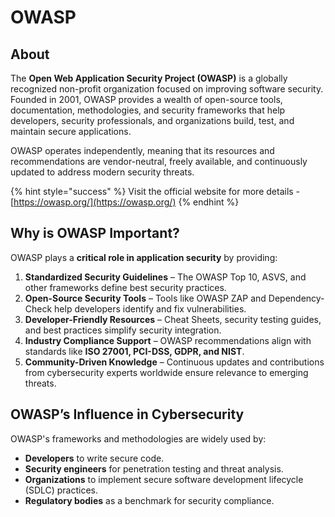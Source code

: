 # OWASP

## About

The **Open Web Application Security Project (OWASP)** is a globally recognized non-profit organization focused on improving software security. Founded in 2001, OWASP provides a wealth of open-source tools, documentation, methodologies, and security frameworks that help developers, security professionals, and organizations build, test, and maintain secure applications.

OWASP operates independently, meaning that its resources and recommendations are vendor-neutral, freely available, and continuously updated to address modern security threats.

{% hint style="success" %}
Visit the official website for more details - [https://owasp.org/](https://owasp.org/)
{% endhint %}

## Why is OWASP Important?

OWASP plays a **critical role in application security** by providing:

1. **Standardized Security Guidelines** – The OWASP Top 10, ASVS, and other frameworks define best security practices.
2. **Open-Source Security Tools** – Tools like OWASP ZAP and Dependency-Check help developers identify and fix vulnerabilities.
3. **Developer-Friendly Resources** – Cheat Sheets, security testing guides, and best practices simplify security integration.
4. **Industry Compliance Support** – OWASP recommendations align with standards like **ISO 27001, PCI-DSS, GDPR, and NIST**.
5. **Community-Driven Knowledge** – Continuous updates and contributions from cybersecurity experts worldwide ensure relevance to emerging threats.

## OWASP’s Influence in Cybersecurity

OWASP's frameworks and methodologies are widely used by:

* **Developers** to write secure code.
* **Security engineers** for penetration testing and threat analysis.
* **Organizations** to implement secure software development lifecycle (SDLC) practices.
* **Regulatory bodies** as a benchmark for security compliance.

